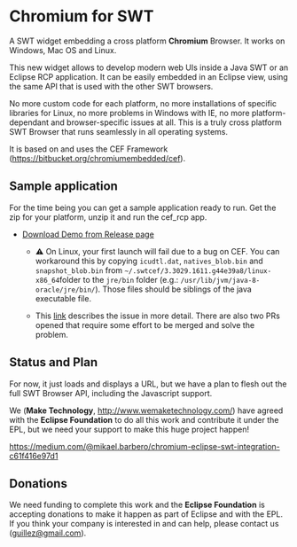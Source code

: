 # Chromium for SWT

A SWT widget embedding a cross platform **Chromium** Browser. It works on Windows, Mac OS and Linux.

This new widget allows to develop modern web UIs inside a Java SWT or an Eclipse RCP application. It can be easily embedded in an Eclipse view, using the same API that is used with the other SWT browsers. 

No more custom code for each platform, no more installations of specific libraries for Linux, no more problems in Windows with IE, no more platform-dependant and browser-specific issues at all. This is a truly cross platform SWT Browser that runs seamlessly in all operating systems.

It is based on and uses the CEF Framework (https://bitbucket.org/chromiumembedded/cef).

## Sample application 

For the time being you can get a sample application ready to run. Get the zip for your platform, unzip it and run the cef_rcp app.

- [Download Demo from Release page](https://github.com/maketechnology/cefswt/releases)
 
	- ⚠️ On Linux, your first launch will fail due to a bug on CEF. You can workaround this by copying `icudtl.dat`, `natives_blob.bin` and `snapshot_blob.bin` from `~/.swtcef/3.3029.1611.g44e39a8/linux-x86_64`folder to the `jre/bin` folder (e.g.: `/usr/lib/jvm/java-8-oracle/jre/bin/`). Those files should be siblings of the java executable file.

	- This [link](https://bitbucket.org/chromiumembedded/cef/issues/1936/override-paths-dir_exe-dir_module-on-linux) describes the issue in more detail. There are also two PRs opened that require some effort to be merged and solve the problem.

## Status and Plan

For now, it just loads and displays a URL, but we have a plan to flesh out the full SWT Browser API, including the Javascript support.

We (**Make Technology**, http://www.wemaketechnology.com/) have agreed with the **Eclipse Foundation** to do all this work and contribute it under the EPL, but we need your support to make this huge project happen!

https://medium.com/@mikael.barbero/chromium-eclipse-swt-integration-c61f416e97d1

## Donations

We need funding to complete this work and the **Eclipse Foundation** is accepting donations to make it happen as part of Eclipse and with the EPL. If you think your company is interested in and can help, please contact us (guillez@gmail.com).
